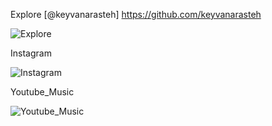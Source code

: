 Explore
[@keyvanarasteh] https://github.com/keyvanarasteh


![Explore](https://github.com/Taha-Berk/Odev/assets/152072754/73394b93-1d3a-4c60-a9d7-67753010b2e9)

Instagram


![Instagram](https://github.com/Taha-Berk/Odev/assets/152072754/f4a6aeb3-e24a-49b9-89a5-10f9b6d993f8)

Youtube_Music


![Youtube_Music](https://github.com/Taha-Berk/Odev/assets/152072754/72b18e5f-8616-40d8-8680-1d6b15e7b95f)
